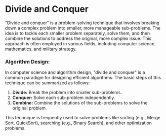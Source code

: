 # Divide and Conquer

"Divide and conquer" is a problem-solving technique that involves breaking down a complex problem into smaller, more manageable sub-problems. The idea is to tackle each smaller problem separately, solve them, and then combine the solutions to address the original, more complex issue. This approach is often employed in various fields, including computer science, mathematics, and military strategy. 

### Algorithm Design:

In computer science and algorithm design, "divide and conquer" is a common paradigm for designing efficient algorithms. The basic steps of this technique can be summarized as follows:

1. **Divide:** Break the problem into smaller sub-problems.
2. **Conquer:** Solve each sub-problem independently.
3. **Combine:** Combine the solutions of the sub-problems to solve the original problem.

This technique is frequently used to solve problems like sorting (e.g., Merge Sort, QuickSort), searching (e.g., Binary Search), and other optimization problems.
